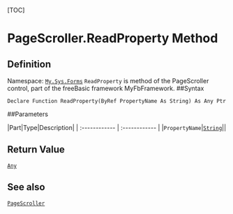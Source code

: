 [TOC]
# PageScroller.ReadProperty Method

## Definition
Namespace: [`My.Sys.Forms`](My.Sys.Forms.md)
`ReadProperty` is method of the PageScroller control, part of the freeBasic framework MyFbFramework.
##Syntax
```freeBasic
Declare Function ReadProperty(ByRef PropertyName As String) As Any Ptr
```

##Parameters

|Part|Type|Description|
| :------------ | :------------ |
|`PropertyName`|[`String`]("https://www.freebasic.net/wiki/KeyPgString")||

## Return Value
[`Any`]("https://www.freebasic.net/wiki/KeyPgAny")
## See also
[`PageScroller`](PageScroller.md)
